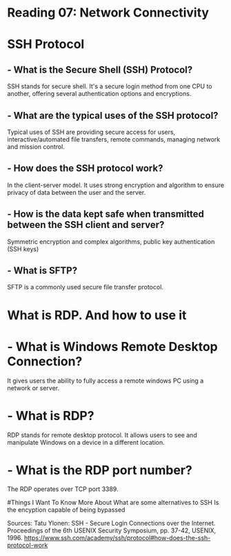# Reading 07: Network Connectivity

# SSH Protocol

## - What is the Secure Shell (SSH) Protocol?
SSH stands for secure shell. It's a secure login method from one CPU to another, offering several authentication options and
encryptions. 

## - What are the typical uses of the SSH protocol?
Typical uses of SSH are providing secure access for users, interactive/automated file transfers, remote commands, managing network 
and mission control. 

## - How does the SSH protocol work?
In the client-server model. It uses strong encryption and algorithm to ensure privacy of data between the user and the server. 

## - How is the data kept safe when transmitted between the SSH client and server?
Symmetric encryption and complex algorithms, public key authentication (SSH keys)

## - What is SFTP?
SFTP is a commonly used secure file transfer protocol. 

# What is RDP. And how to use it

# - What is Windows Remote Desktop Connection?
It gives users the ability to fully access a remote windows PC using a network or server. 

# - What is RDP?
RDP stands for remote desktop protocol. It allows users to see and manipulate Windows on a device in a different location. 

# - What is the RDP port number?
The RDP operates over TCP port 3389.

#Things I Want To Know More About 
What are some alternatives to SSH 
Is the encyption capable of being bypassed



Sources: Tatu Ylonen: SSH - Secure Login Connections over the Internet.
Proceedings of the 6th USENIX Security Symposium, pp. 37-42, USENIX, 1996.
 https://www.ssh.com/academy/ssh/protocol#how-does-the-ssh-protocol-work
